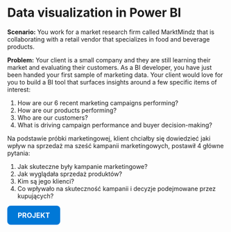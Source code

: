   <h1>Data visualization in Power BI</h1>

  <p><strong>Scenario:</strong> You work for a market research firm called MarktMindz that is collaborating with a retail vendor that specializes in food and beverage products.</p>

  <p><strong>Problem:</strong> Your client is a small company and they are still learning their market and evaluating their customers. As a BI developer, you have just been handed your first sample of marketing data. Your client would love for you to build a BI tool that surfaces insights around a few specific items of interest:</p>

  <ol>
    <li>How are our 6 recent marketing campaigns performing?</li>
    <li>How are our products performing?</li>
    <li>Who are our customers?</li>
    <li>What is driving campaign performance and buyer decision-making?</li>
  </ol>

  <p>Na podstawie próbki marketingowej, klient chciałby się dowiedzieć jaki wpływ na sprzedaż ma sześć kampanii marketingowych, postawił 4 główne pytania:</p>

  <ol>
    <li>Jak skuteczne były kampanie marketingowe?</li>
    <li>Jak wyglądała sprzedaż produktów?</li>
    <li>Kim są jego klienci?</li>
    <li>Co wpływało na skuteczność kampanii i decyzje podejmowane przez kupujących?</li>
  </ol>


  <a href="visualization.html" class="project-btn">PROJEKT</a>

<style>
.project-btn {
  display: inline-block;
  background-color: #0078d7;   /* niebieski przycisk */
  color: white;
  padding: 12px 24px;
  text-decoration: none;
  font-size: 16px;
  font-weight: bold;
  border-radius: 8px;
  transition: background-color 0.3s, transform 0.2s;
}

.project-btn:hover {
  background-color: #005fa3;   /* ciemniejszy niebieski po najechaniu */
  transform: scale(1.05);
}

.project-btn:active {
  background-color: #004b82;
  transform: scale(0.98);
}
</style>

